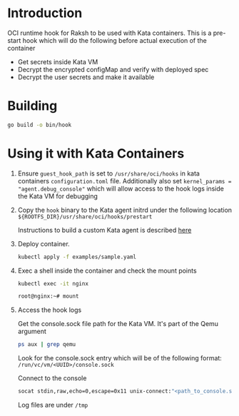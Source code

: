 # Introduction
OCI runtime hook for Raksh to be used with Kata containers.
This is a pre-start hook which will do the following before actual execution of the container

- Get secrets inside Kata VM
- Decrypt the encrypted configMap and verify with deployed spec
- Decrypt the user secrets and make it available

# Building

```sh
go build -o bin/hook 
```

# Using it with Kata Containers

1. Ensure `guest_hook_path` is set to `/usr/share/oci/hooks` in kata containers `configuration.toml` file.
   Additionally also set `kernel_params = "agent.debug_console"` which will allow access to the hook logs inside the Kata VM for debugging

2. Copy the `hook` binary to the Kata agent initrd under the following location `${ROOTFS_DIR}/usr/share/oci/hooks/prestart`

    Instructions to build a custom Kata agent is described [here](https://github.com/kata-containers/documentation/blob/master/Developer-Guide.md#create-and-install-rootfs-and-initrd-image)

3. Deploy container. 
    ```sh
    kubectl apply -f examples/sample.yaml
    ```

4. Exec a shell inside the container and check the mount points

    ```sh
    kubectl exec -it nginx

    root@nginx:~# mount
    ```

5. Access the hook logs

    Get the console.sock file path for the Kata VM. It's part of the Qemu argument

    ```sh
    ps aux | grep qemu
    ```
    Look for the console.sock entry which will be of the following format: `/run/vc/vm/<UUID>/console.sock`

    Connect to the console
    ```sh
    socat stdin,raw,echo=0,escape=0x11 unix-connect:"<path_to_console.sock>"
    ```

    Log files are under `/tmp`



